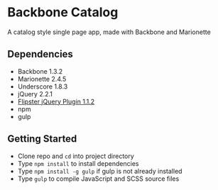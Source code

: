 # Backbone Catalog

A catalog style single page app, made with Backbone and Marionette

## Dependencies

* Backbone 1.3.2
* Marionette 2.4.5
* Underscore 1.8.3
* jQuery 2.2.1
* [Flipster jQuery Plugin 1.1.2](https://github.com/drien/jquery-flipster)
* npm
* gulp

## Getting Started

* Clone repo and `cd` into project directory
* Type `npm install` to install dependencies
* Type `npm install -g gulp` if gulp is not already installed
* Type `gulp` to compile JavaScript and SCSS source files

